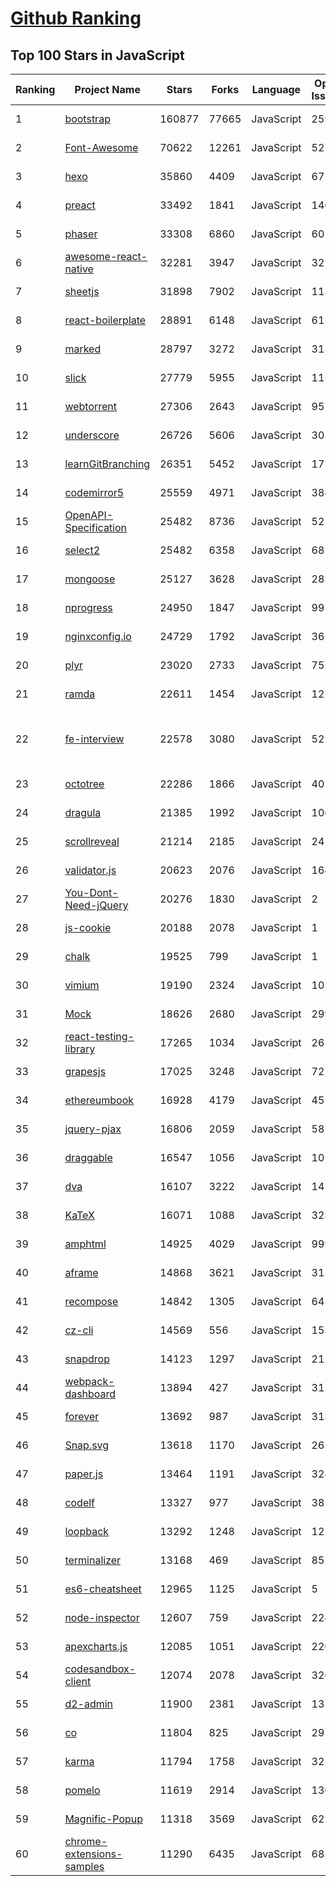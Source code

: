 [Github Ranking](../README.md)
==========

## Top 100 Stars in JavaScript

| Ranking | Project Name | Stars | Forks | Language | Open Issues | Description | Last Commit |
| ------- | ------------ | ----- | ----- | -------- | ----------- | ----------- | ----------- |
| 1 | [bootstrap](https://github.com/twbs/bootstrap) | 160877 | 77665 | JavaScript | 259 | The most popular HTML, CSS, and JavaScript framework for developing responsive, mobile first projects on the web. | 2022-12-19T21:25:19Z |
| 2 | [Font-Awesome](https://github.com/FortAwesome/Font-Awesome) | 70622 | 12261 | JavaScript | 5272 | The iconic SVG, font, and CSS toolkit | 2022-12-14T13:13:43Z |
| 3 | [hexo](https://github.com/hexojs/hexo) | 35860 | 4409 | JavaScript | 67 | A fast, simple & powerful blog framework, powered by Node.js. | 2022-12-15T03:48:40Z |
| 4 | [preact](https://github.com/preactjs/preact) | 33492 | 1841 | JavaScript | 140 | ⚛️ Fast 3kB React alternative with the same modern API. Components & Virtual DOM. | 2022-12-17T00:32:38Z |
| 5 | [phaser](https://github.com/photonstorm/phaser) | 33308 | 6860 | JavaScript | 60 | Phaser is a fun, free and fast 2D game framework for making HTML5 games for desktop and mobile web browsers, supporting Canvas and WebGL rendering. | 2022-12-19T18:35:44Z |
| 6 | [awesome-react-native](https://github.com/jondot/awesome-react-native) | 32281 | 3947 | JavaScript | 32 | Awesome React Native components, news, tools, and learning material! | 2022-12-19T19:12:47Z |
| 7 | [sheetjs](https://github.com/SheetJS/sheetjs) | 31898 | 7902 | JavaScript | 113 | 📗 SheetJS Community Edition -- Spreadsheet Data Toolkit | 2022-11-29T08:06:35Z |
| 8 | [react-boilerplate](https://github.com/react-boilerplate/react-boilerplate) | 28891 | 6148 | JavaScript | 61 | :fire: A highly scalable, offline-first foundation with the best developer experience and a focus on performance and best practices. | 2022-12-12T15:53:39Z |
| 9 | [marked](https://github.com/markedjs/marked) | 28797 | 3272 | JavaScript | 31 | A markdown parser and compiler. Built for speed. | 2022-12-19T15:24:54Z |
| 10 | [slick](https://github.com/kenwheeler/slick) | 27779 | 5955 | JavaScript | 1155 | the last carousel you'll ever need | 2022-11-16T14:54:08Z |
| 11 | [webtorrent](https://github.com/webtorrent/webtorrent) | 27306 | 2643 | JavaScript | 95 | ⚡️ Streaming torrent client for the web | 2022-12-19T20:03:52Z |
| 12 | [underscore](https://github.com/jashkenas/underscore) | 26726 | 5606 | JavaScript | 30 | JavaScript's utility _ belt | 2022-11-29T17:19:56Z |
| 13 | [learnGitBranching](https://github.com/pcottle/learnGitBranching) | 26351 | 5452 | JavaScript | 17 | An interactive git visualization and tutorial. Aspiring students of git can use this app to educate and challenge themselves towards mastery of git! | 2022-12-07T12:36:36Z |
| 14 | [codemirror5](https://github.com/codemirror/codemirror5) | 25559 | 4971 | JavaScript | 384 | In-browser code editor (version 5, legacy) | 2022-12-14T08:12:26Z |
| 15 | [OpenAPI-Specification](https://github.com/OAI/OpenAPI-Specification) | 25482 | 8736 | JavaScript | 521 | The OpenAPI Specification Repository | 2022-12-16T10:45:33Z |
| 16 | [select2](https://github.com/select2/select2) | 25482 | 6358 | JavaScript | 68 | Select2 is a jQuery based replacement for select boxes. It supports searching, remote data sets, and infinite scrolling of results. | 2022-12-10T21:44:49Z |
| 17 | [mongoose](https://github.com/Automattic/mongoose) | 25127 | 3628 | JavaScript | 282 | MongoDB object modeling designed to work in an asynchronous environment. | 2022-12-19T22:23:05Z |
| 18 | [nprogress](https://github.com/rstacruz/nprogress) | 24950 | 1847 | JavaScript | 99 | For slim progress bars like on YouTube, Medium, etc | 2022-06-04T00:38:39Z |
| 19 | [nginxconfig.io](https://github.com/digitalocean/nginxconfig.io) | 24729 | 1792 | JavaScript | 36 | ⚙️ NGINX config generator on steroids 💉 | 2022-12-15T20:41:58Z |
| 20 | [plyr](https://github.com/sampotts/plyr) | 23020 | 2733 | JavaScript | 757 | A simple HTML5, YouTube and Vimeo player | 2022-12-02T23:36:45Z |
| 21 | [ramda](https://github.com/ramda/ramda) | 22611 | 1454 | JavaScript | 125 | :ram: Practical functional Javascript | 2022-11-23T03:38:10Z |
| 22 | [fe-interview](https://github.com/haizlin/fe-interview) | 22578 | 3080 | JavaScript | 5214 | 前端面试每日 3+1，以面试题来驱动学习，提倡每日学习与思考，每天进步一点！每天早上5点纯手工发布面试题（死磕自己，愉悦大家），6000+道前端面试题全面覆盖，HTML/CSS/JavaScript/Vue/React/Nodejs/TypeScript/ECMAScritpt/Webpack/Jquery/小程序/软技能…… | 2022-12-19T20:49:13Z |
| 23 | [octotree](https://github.com/ovity/octotree) | 22286 | 1866 | JavaScript | 40 | GitHub on steroids | 2022-10-10T21:16:31Z |
| 24 | [dragula](https://github.com/bevacqua/dragula) | 21385 | 1992 | JavaScript | 106 | :ok_hand: Drag and drop so simple it hurts | 2022-12-14T16:52:52Z |
| 25 | [scrollreveal](https://github.com/jlmakes/scrollreveal) | 21214 | 2185 | JavaScript | 24 | Animate elements as they scroll into view. | 2022-03-24T13:10:08Z |
| 26 | [validator.js](https://github.com/validatorjs/validator.js) | 20623 | 2076 | JavaScript | 164 | String validation | 2022-12-19T23:56:35Z |
| 27 | [You-Dont-Need-jQuery](https://github.com/camsong/You-Dont-Need-jQuery) | 20276 | 1830 | JavaScript | 2 | Examples of how to do query, style, dom, ajax, event etc like jQuery with plain javascript. | 2022-05-26T13:03:27Z |
| 28 | [js-cookie](https://github.com/js-cookie/js-cookie) | 20188 | 2078 | JavaScript | 1 | A simple, lightweight JavaScript API for handling browser cookies | 2022-10-27T06:43:34Z |
| 29 | [chalk](https://github.com/chalk/chalk) | 19525 | 799 | JavaScript | 1 | 🖍 Terminal string styling done right | 2022-12-08T18:46:28Z |
| 30 | [vimium](https://github.com/philc/vimium) | 19190 | 2324 | JavaScript | 1013 | The hacker's browser. | 2022-12-20T00:05:35Z |
| 31 | [Mock](https://github.com/nuysoft/Mock) | 18626 | 2680 | JavaScript | 299 | A simulation data generator | 2022-09-06T01:26:17Z |
| 32 | [react-testing-library](https://github.com/testing-library/react-testing-library) | 17265 | 1034 | JavaScript | 26 | 🐐 Simple and complete React DOM testing utilities that encourage good testing practices. | 2022-12-12T17:33:05Z |
| 33 | [grapesjs](https://github.com/artf/grapesjs) | 17025 | 3248 | JavaScript | 72 | Free and Open source Web Builder Framework. Next generation tool for building templates without coding | 2022-12-16T09:09:03Z |
| 34 | [ethereumbook](https://github.com/ethereumbook/ethereumbook) | 16928 | 4179 | JavaScript | 45 | Mastering Ethereum, by Andreas M. Antonopoulos, Gavin Wood | 2022-12-05T02:52:47Z |
| 35 | [jquery-pjax](https://github.com/defunkt/jquery-pjax) | 16806 | 2059 | JavaScript | 58 | pushState + ajax = pjax | 2022-11-30T22:59:46Z |
| 36 | [draggable](https://github.com/Shopify/draggable) | 16547 | 1056 | JavaScript | 101 | The JavaScript Drag & Drop library your grandparents warned you about. | 2022-12-18T00:18:53Z |
| 37 | [dva](https://github.com/dvajs/dva) | 16107 | 3222 | JavaScript | 14 | 🌱 React and redux based, lightweight and elm-style framework. (Inspired by elm and choo) | 2022-12-10T09:21:05Z |
| 38 | [KaTeX](https://github.com/KaTeX/KaTeX) | 16071 | 1088 | JavaScript | 323 | Fast math typesetting for the web. | 2022-12-07T23:09:10Z |
| 39 | [amphtml](https://github.com/ampproject/amphtml) | 14925 | 4029 | JavaScript | 999 | The AMP web component framework. | 2022-12-20T00:43:43Z |
| 40 | [aframe](https://github.com/aframevr/aframe) | 14868 | 3621 | JavaScript | 311 | :a: Web framework for building virtual reality experiences. | 2022-12-19T10:18:11Z |
| 41 | [recompose](https://github.com/acdlite/recompose) | 14842 | 1305 | JavaScript | 64 | A React utility belt for function components and higher-order components. | 2022-09-10T03:59:05Z |
| 42 | [cz-cli](https://github.com/commitizen/cz-cli) | 14569 | 556 | JavaScript | 153 | The commitizen command line utility. #BlackLivesMatter | 2022-12-14T15:44:42Z |
| 43 | [snapdrop](https://github.com/RobinLinus/snapdrop) | 14123 | 1297 | JavaScript | 211 | A Progressive Web App for local file sharing  | 2022-12-17T18:28:31Z |
| 44 | [webpack-dashboard](https://github.com/FormidableLabs/webpack-dashboard) | 13894 | 427 | JavaScript | 31 | A CLI dashboard for webpack dev server | 2022-11-09T22:04:03Z |
| 45 | [forever](https://github.com/foreversd/forever) | 13692 | 987 | JavaScript | 313 | A simple CLI tool for ensuring that a given script runs continuously (i.e. forever) | 2022-03-19T10:04:44Z |
| 46 | [Snap.svg](https://github.com/adobe-webplatform/Snap.svg) | 13618 | 1170 | JavaScript | 261 | The JavaScript library for modern SVG graphics. | 2022-03-13T07:11:15Z |
| 47 | [paper.js](https://github.com/paperjs/paper.js) | 13464 | 1191 | JavaScript | 328 | The Swiss Army Knife of Vector Graphics Scripting – Scriptographer ported to JavaScript and the browser, using HTML5 Canvas. Created by @lehni & @puckey | 2022-11-28T21:08:42Z |
| 48 | [codelf](https://github.com/unbug/codelf) | 13327 | 977 | JavaScript | 38 | A search tool helps dev to solve the naming things problem. | 2022-07-28T01:53:18Z |
| 49 | [loopback](https://github.com/strongloop/loopback) | 13292 | 1248 | JavaScript | 12 | LoopBack makes it easy to build modern applications that require complex integrations. | 2021-09-22T16:46:07Z |
| 50 | [terminalizer](https://github.com/faressoft/terminalizer) | 13168 | 469 | JavaScript | 85 | 🦄 Record your terminal and generate animated gif images or share a web player | 2022-12-07T23:33:03Z |
| 51 | [es6-cheatsheet](https://github.com/DrkSephy/es6-cheatsheet) | 12965 | 1125 | JavaScript | 5 | ES2015 [ES6] cheatsheet containing tips, tricks, best practices and code snippets | 2022-10-08T07:44:38Z |
| 52 | [node-inspector](https://github.com/node-inspector/node-inspector) | 12607 | 759 | JavaScript | 224 | Node.js debugger based on Blink Developer Tools | 2018-02-08T23:01:21Z |
| 53 | [apexcharts.js](https://github.com/apexcharts/apexcharts.js) | 12085 | 1051 | JavaScript | 220 | 📊 Interactive JavaScript Charts built on SVG | 2022-12-15T12:59:34Z |
| 54 | [codesandbox-client](https://github.com/codesandbox/codesandbox-client) | 12074 | 2078 | JavaScript | 326 | An online IDE for rapid web development | 2022-12-20T02:42:01Z |
| 55 | [d2-admin](https://github.com/d2-projects/d2-admin) | 11900 | 2381 | JavaScript | 13 | An elegant dashboard | 2022-12-09T11:53:33Z |
| 56 | [co](https://github.com/tj/co) | 11804 | 825 | JavaScript | 29 | The ultimate generator based flow-control goodness for nodejs (supports thunks, promises, etc) | 2020-12-15T07:22:26Z |
| 57 | [karma](https://github.com/karma-runner/karma) | 11794 | 1758 | JavaScript | 325 | Spectacular Test Runner for JavaScript | 2022-11-26T19:43:59Z |
| 58 | [pomelo](https://github.com/NetEase/pomelo) | 11619 | 2914 | JavaScript | 130 | A fast,scalable,distributed game server framework for Node.js. | 2022-09-04T15:54:44Z |
| 59 | [Magnific-Popup](https://github.com/dimsemenov/Magnific-Popup) | 11318 | 3569 | JavaScript | 622 | Light and responsive lightbox script with focus on performance. | 2022-10-22T20:40:24Z |
| 60 | [chrome-extensions-samples](https://github.com/GoogleChrome/chrome-extensions-samples) | 11290 | 6435 | JavaScript | 68 | Chrome Extensions Samples | 2022-12-19T09:10:35Z |

